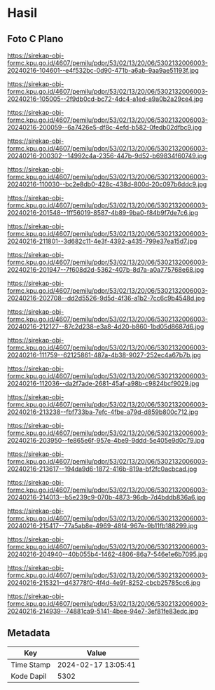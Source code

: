 # Hasil

## Foto C Plano

https://sirekap-obj-formc.kpu.go.id/4607/pemilu/pdpr/53/02/13/20/06/5302132006003-20240216-104601--e4f532bc-0d90-471b-a6ab-9aa9ae51193f.jpg

https://sirekap-obj-formc.kpu.go.id/4607/pemilu/pdpr/53/02/13/20/06/5302132006003-20240216-105005--2f9db0cd-bc72-4dc4-a1ed-a9a0b2a29ce4.jpg

https://sirekap-obj-formc.kpu.go.id/4607/pemilu/pdpr/53/02/13/20/06/5302132006003-20240216-200059--6a7426e5-df8c-4efd-b582-0fedb02dfbc9.jpg

https://sirekap-obj-formc.kpu.go.id/4607/pemilu/pdpr/53/02/13/20/06/5302132006003-20240216-200302--14992c4a-2356-447b-9d52-b69834f60749.jpg

https://sirekap-obj-formc.kpu.go.id/4607/pemilu/pdpr/53/02/13/20/06/5302132006003-20240216-110030--bc2e8db0-428c-438d-800d-20c097b6ddc9.jpg

https://sirekap-obj-formc.kpu.go.id/4607/pemilu/pdpr/53/02/13/20/06/5302132006003-20240216-201548--1ff56019-8587-4b89-9ba0-f84b9f7de7c6.jpg

https://sirekap-obj-formc.kpu.go.id/4607/pemilu/pdpr/53/02/13/20/06/5302132006003-20240216-211801--3d682c11-4e3f-4392-a435-799e37ea15d7.jpg

https://sirekap-obj-formc.kpu.go.id/4607/pemilu/pdpr/53/02/13/20/06/5302132006003-20240216-201947--7f608d2d-5362-407b-8d7a-a0a775768e68.jpg

https://sirekap-obj-formc.kpu.go.id/4607/pemilu/pdpr/53/02/13/20/06/5302132006003-20240216-202708--dd2d5526-9d5d-4f36-a1b2-7cc6c9b4548d.jpg

https://sirekap-obj-formc.kpu.go.id/4607/pemilu/pdpr/53/02/13/20/06/5302132006003-20240216-212127--87c2d238-e3a8-4d20-b860-1bd05d8687d6.jpg

https://sirekap-obj-formc.kpu.go.id/4607/pemilu/pdpr/53/02/13/20/06/5302132006003-20240216-111759--62125861-487a-4b38-9027-252ec4a67b7b.jpg

https://sirekap-obj-formc.kpu.go.id/4607/pemilu/pdpr/53/02/13/20/06/5302132006003-20240216-112036--da2f7ade-2681-45af-a98b-c9824bcf9029.jpg

https://sirekap-obj-formc.kpu.go.id/4607/pemilu/pdpr/53/02/13/20/06/5302132006003-20240216-213238--fbf733ba-7efc-4fbe-a79d-d859b800c712.jpg

https://sirekap-obj-formc.kpu.go.id/4607/pemilu/pdpr/53/02/13/20/06/5302132006003-20240216-203950--fe865e6f-957e-4be9-9ddd-5e405e9d0c79.jpg

https://sirekap-obj-formc.kpu.go.id/4607/pemilu/pdpr/53/02/13/20/06/5302132006003-20240216-213617--194da9d6-1872-416b-819a-bf2fc0acbcad.jpg

https://sirekap-obj-formc.kpu.go.id/4607/pemilu/pdpr/53/02/13/20/06/5302132006003-20240216-214013--b5e239c9-070b-4873-96db-7d4bddb836a6.jpg

https://sirekap-obj-formc.kpu.go.id/4607/pemilu/pdpr/53/02/13/20/06/5302132006003-20240216-215417--77a5ab8e-4969-48f4-967e-9b11fb188299.jpg

https://sirekap-obj-formc.kpu.go.id/4607/pemilu/pdpr/53/02/13/20/06/5302132006003-20240216-204940--40b055b4-1462-4806-86a7-546e1e6b7095.jpg

https://sirekap-obj-formc.kpu.go.id/4607/pemilu/pdpr/53/02/13/20/06/5302132006003-20240216-215321--d43778f0-4f4d-4e9f-8252-cbcb25785cc6.jpg

https://sirekap-obj-formc.kpu.go.id/4607/pemilu/pdpr/53/02/13/20/06/5302132006003-20240216-214939--74881ca9-5141-4bee-94e7-3ef81fe83edc.jpg


## Metadata

| Key        | Value               |
| ---------- | ------------------- |
| Time Stamp | 2024-02-17 13:05:41 |
| Kode Dapil | 5302                |




